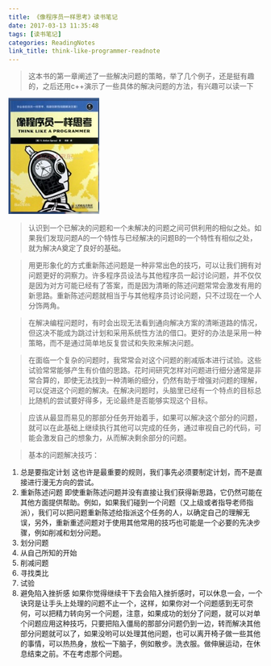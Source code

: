 ```yaml
---
title: 《像程序员一样思考》读书笔记
date: 2017-03-13 11:35:48
tags: [读书笔记]
categories: ReadingNotes
link_title: think-like-programmer-readnote
---
```

> 这本书的第一章阐述了一些解决问题的策略，举了几个例子，还是挺有趣的，之后还用c++演示了一些具体的解决问题的方法，有兴趣可以读一下
<!-- more --> 
![01](think-like-programmer-readnote/01.png)

> 认识到一个已解决的问题和一个未解决的问题之间可供利用的相似之处。如果我们发现问题A的一个特性与已经解决的问题B的一个特性有相似之处，就为解决A奠定了良好的基础。


> 用更形象化的方式重新陈述问题是一种非常出色的技巧，可以让我们拥有对问题更好的洞察力。许多程序员设法与其他程序员一起讨论问题，并不仅仅是因为对方可能已经有了答案，而是因为清晰的陈述问题常常会激发有用的新思路。重新陈述问题就相当于与其他程序员讨论问题，只不过现在一个人分饰两角。


> 在解决编程问题时，有时会出现无法看到通向解决方案的清晰道路的情况，但这决不能成为跳过计划和采用系统性方法的借口。更好的办法是采用一种策略，而不是通过简单地反复尝试和失败来解决问题。


>  在面临一个复杂的问题时，我常常会对这个问题的削减版本进行试验。这些试验常常能够产生有价值的思路。花时间研究怎样对问题进行细分通常是非常合算的，即使无法找到一种清晰的细分，仍然有助于增强对问题的理解，可以促进这个问题的解决。在解决问题时，头脑里已经有一个特点的目标总比随机的尝试要好得多，无论最终是否能够实现这个目标。


>  应该从最显而易见的那部分任务开始着手，如果可以解决这个部分的问题，就可以在此基础上继续执行其他可以完成的任务，通过审视自己的代码，可能会激发自己的想象力，从而解决剩余部分的问题。


>  基本的问题解决技巧： 
1. 总是要指定计划 
这也许是最重要的规则，我们事先必须要制定计划，而不是直接进行漫无方向的尝试。 
2. 重新陈述问题 
即使重新陈述问题并没有直接让我们获得新思路，它仍然可能在其他方面提供帮助。例如，如果我们碰到一个问题（又上级或者指导老师指派），我们可以把问题重新陈述给指派这个任务的人，以确定自己的理解无误，另外，重新重述问题对于使用其他常用的技巧也可能是一个必要的先决步骤，例如削减和划分问题。
3. 划分问题
4. 从自己所知的开始 
5. 削减问题 
6. 寻找类比 
7. 试验 
8. 避免陷入挫折感 如果你觉得继续干下去会陷入挫折感时，可以休息一会，一个诀窍是让手头上处理的问题不止一个，这样，如果你对一个问题感到无可奈何，可以把精力转向另一个问题，注意，如果成功的划分了问题，就可以对单个问题应用这种技巧，只要把陷入僵局的那部分问题仍到一边，转而解决其他部分问题就可以了，如果没哟可以处理其他问题，也可以离开椅子做一些其他的事情，可以热热身，放松一下脑子，例如散步。洗衣服。做伸展运动，在休息结束之前。不在考虑那个问题。